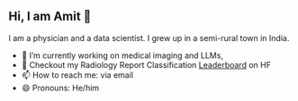## Hi, I am Amit 👋

I am a physician and a data scientist. I grew up in a semi-rural town in India.  

- 🔭 I’m currently working on medical imaging and LLMs,
- 🤗 Checkout my Radiology Report Classification [Leaderboard](https://huggingface.co/spaces/aaekay/medical-classification-llm-leaderboard) on HF
- 📫 How to reach me: via email
- 😄 Pronouns: He/him
<!--
**aaekay/aaekay** is a ✨ _special_ ✨ repository because its `README.md` (this file) appears on your GitHub profile.

Here are some ideas to get you started:

- 🔭 I’m currently working on ...
- 🌱 I’m currently learning ...
- 👯 I’m looking to collaborate on ...
- 🤔 I’m looking for help with ...
- 💬 Ask me about ...
- 📫 How to reach me: ...
- 😄 Pronouns: ...
- ⚡ Fun fact: ...
-->
